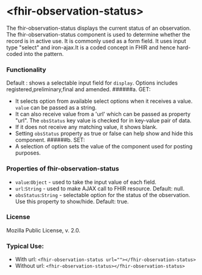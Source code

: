 # \<fhir-observation-status\>

The fhir-observation-status displays the current status of an observation. 
The fhir-observation-status component is used to determine whether the record is in active use. It is commonly used
as a form field. It uses input type "select" and iron-ajax.It is a coded concept in FHIR and hence hard-coded into the pattern.

### Functionality
  Default : shows a selectable input field for `display`. Options includes registered,preliminary,final and amended.
 ######a. GET:
 * It selects option from available select options when it receives a value. `value` can be passed as a string.
 * It can also receive value from a 'url' which can be passed as property "url". The `obsStatus` key value is checked for  in key-value pair of data.
  * If it does not receive any matching value, it shows blank.
 * Setting `obsStatus` property as true or false can help show and hide this component.
 ######b. SET:
 * A selection of option sets the value of the component used for posting purposes.

### Properties of fhir-observation-status
 * `value`:`Object` - used to take the input value of each field.
 * `url`:`String` - used to make AJAX call to FHIR resource. Default: null.
 * `obsStatus`:`String` - selectable option for the status of the observation. Use this property to show/hide. Default: true.
 ### License
 Mozilla Public License, v. 2.0.
 
 ### Typical Use:
 * With url:
 `<fhir-observation-status url=""></fhir-observation-status>`
 * Without url:
  `<fhir-observation-status></fhir-observation-status>`

